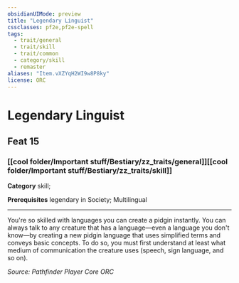```yaml
---
obsidianUIMode: preview
title: "Legendary Linguist"
cssclasses: pf2e,pf2e-spell
tags:
  - trait/general
  - trait/skill
  - trait/common
  - category/skill
  - remaster
aliases: "Item.vXZYqH2WI9w8P8ky"
license: ORC
---
```

# Legendary Linguist
## Feat 15
### [[cool folder/Important stuff/Bestiary/zz_traits/general]][[cool folder/Important stuff/Bestiary/zz_traits/skill]]

**Category** skill; 



**Prerequisites** legendary in Society; Multilingual
* * *
You're so skilled with languages you can create a pidgin instantly. You can always talk to any creature that has a language—even a language you don't know—by creating a new pidgin language that uses simplified terms and conveys basic concepts. To do so, you must first understand at least what medium of communication the creature uses (speech, sign language, and so on).

*Source: Pathfinder Player Core*
*ORC*